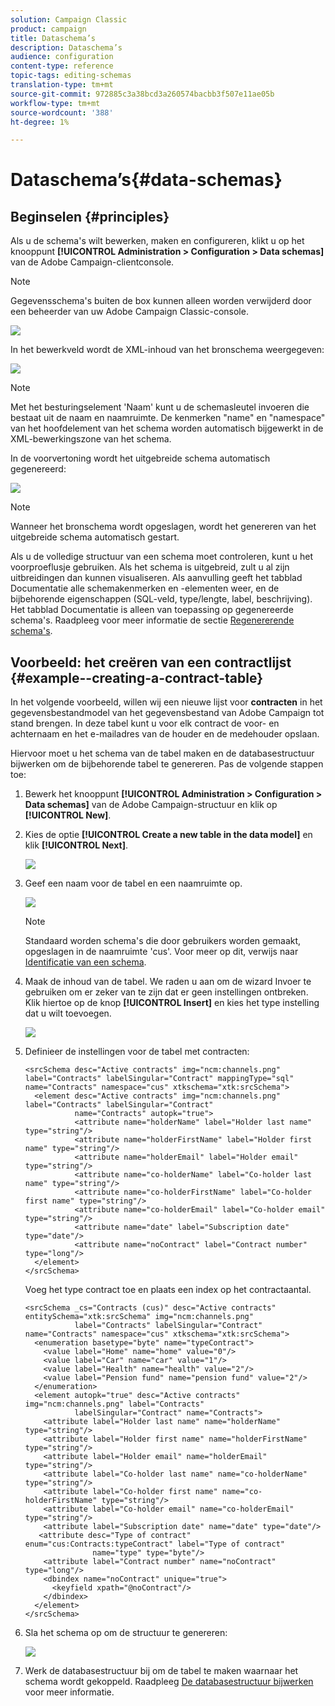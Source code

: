 ```yaml
---
solution: Campaign Classic
product: campaign
title: Dataschema’s
description: Dataschema’s
audience: configuration
content-type: reference
topic-tags: editing-schemas
translation-type: tm+mt
source-git-commit: 972885c3a38bcd3a260574bacbb3f507e11ae05b
workflow-type: tm+mt
source-wordcount: '388'
ht-degree: 1%

---
```



# Dataschema’s{#data-schemas}

## Beginselen {#principles}

Als u de schema&#39;s wilt bewerken, maken en configureren, klikt u op het knooppunt **[!UICONTROL Administration > Configuration > Data schemas]** van de Adobe Campaign-clientconsole.

>[!NOTE]
>
>Gegevensschema&#39;s buiten de box kunnen alleen worden verwijderd door een beheerder van uw Adobe Campaign Classic-console.

![](assets/d_ncs_integration_schema_navtree.png)

In het bewerkveld wordt de XML-inhoud van het bronschema weergegeven:

![](assets/d_ncs_integration_schema_edition.png)

>[!NOTE]
>
>Met het besturingselement &#39;Naam&#39; kunt u de schemasleutel invoeren die bestaat uit de naam en naamruimte. De kenmerken &quot;name&quot; en &quot;namespace&quot; van het hoofdelement van het schema worden automatisch bijgewerkt in de XML-bewerkingszone van het schema.

In de voorvertoning wordt het uitgebreide schema automatisch gegenereerd:

![](assets/d_ncs_integration_schema_edition2.png)

>[!NOTE]
>
>Wanneer het bronschema wordt opgeslagen, wordt het genereren van het uitgebreide schema automatisch gestart.

Als u de volledige structuur van een schema moet controleren, kunt u het voorproeflusje gebruiken. Als het schema is uitgebreid, zult u al zijn uitbreidingen dan kunnen visualiseren. Als aanvulling geeft het tabblad Documentatie alle schemakenmerken en -elementen weer, en de bijbehorende eigenschappen (SQL-veld, type/lengte, label, beschrijving). Het tabblad Documentatie is alleen van toepassing op gegenereerde schema&#39;s. Raadpleeg voor meer informatie de sectie [Regenererende schema&#39;s](../../configuration/using/regenerating-schemas.md).

## Voorbeeld: het creëren van een contractlijst {#example--creating-a-contract-table}

In het volgende voorbeeld, willen wij een nieuwe lijst voor **contracten** in het gegevensbestandmodel van het gegevensbestand van Adobe Campaign tot stand brengen. In deze tabel kunt u voor elk contract de voor- en achternaam en het e-mailadres van de houder en de medehouder opslaan.

Hiervoor moet u het schema van de tabel maken en de databasestructuur bijwerken om de bijbehorende tabel te genereren. Pas de volgende stappen toe:

1. Bewerk het knooppunt **[!UICONTROL Administration > Configuration > Data schemas]** van de Adobe Campaign-structuur en klik op **[!UICONTROL New]**.
1. Kies de optie **[!UICONTROL Create a new table in the data model]** en klik **[!UICONTROL Next]**.

   ![](assets/s_ncs_configuration_create_new_schema.png)

1. Geef een naam voor de tabel en een naamruimte op.

   ![](assets/s_ncs_configuration_create_new_param.png)

   >[!NOTE]
   >
   >Standaard worden schema&#39;s die door gebruikers worden gemaakt, opgeslagen in de naamruimte &#39;cus&#39;. Voor meer op dit, verwijs naar [Identificatie van een schema](../../configuration/using/about-schema-reference.md#identification-of-a-schema).

1. Maak de inhoud van de tabel. We raden u aan om de wizard Invoer te gebruiken om er zeker van te zijn dat er geen instellingen ontbreken. Klik hiertoe op de knop **[!UICONTROL Insert]** en kies het type instelling dat u wilt toevoegen.

   ![](assets/s_ncs_configuration_create_new_content.png)

1. Definieer de instellingen voor de tabel met contracten:

   ```
   <srcSchema desc="Active contracts" img="ncm:channels.png" label="Contracts" labelSingular="Contract" mappingType="sql" name="Contracts" namespace="cus" xtkschema="xtk:srcSchema">
     <element desc="Active contracts" img="ncm:channels.png" label="Contracts" labelSingular="Contract"
              name="Contracts" autopk="true">
              <attribute name="holderName" label="Holder last name" type="string"/>
              <attribute name="holderFirstName" label="Holder first name" type="string"/>
              <attribute name="holderEmail" label="Holder email" type="string"/>
              <attribute name="co-holderName" label="Co-holder last name" type="string"/>           
              <attribute name="co-holderFirstName" label="Co-holder first name" type="string"/>           
              <attribute name="co-holderEmail" label="Co-holder email" type="string"/>    
              <attribute name="date" label="Subscription date" type="date"/>     
              <attribute name="noContract" label="Contract number" type="long"/>  
     </element>
   </srcSchema>
   ```

   Voeg het type contract toe en plaats een index op het contractaantal.

   ```
   <srcSchema _cs="Contracts (cus)" desc="Active contracts" entitySchema="xtk:srcSchema" img="ncm:channels.png"
              label="Contracts" labelSingular="Contract" name="Contracts" namespace="cus" xtkschema="xtk:srcSchema">
     <enumeration basetype="byte" name="typeContract">
       <value label="Home" name="home" value="0"/>
       <value label="Car" name="car" value="1"/>
       <value label="Health" name="health" value="2"/>
       <value label="Pension fund" name="pension fund" value="2"/>
     </enumeration>
     <element autopk="true" desc="Active contracts" img="ncm:channels.png" label="Contracts"
              labelSingular="Contract" name="Contracts">
       <attribute label="Holder last name" name="holderName" type="string"/>
       <attribute label="Holder first name" name="holderFirstName" type="string"/>
       <attribute label="Holder email" name="holderEmail" type="string"/>
       <attribute label="Co-holder last name" name="co-holderName" type="string"/>
       <attribute label="Co-holder first name" name="co-holderFirstName" type="string"/>
       <attribute label="Co-holder email" name="co-holderEmail" type="string"/>
       <attribute label="Subscription date" name="date" type="date"/>
      <attribute desc="Type of contract" enum="cus:Contracts:typeContract" label="Type of contract"
                  name="type" type="byte"/>
       <attribute label="Contract number" name="noContract" type="long"/>
       <dbindex name="noContract" unique="true">
         <keyfield xpath="@noContract"/>
       </dbindex>
     </element>
   </srcSchema>
   ```

1. Sla het schema op om de structuur te genereren:

   ![](assets/s_ncs_configuration_structure.png)

1. Werk de databasestructuur bij om de tabel te maken waarnaar het schema wordt gekoppeld. Raadpleeg [De databasestructuur bijwerken](../../configuration/using/updating-the-database-structure.md) voor meer informatie.

